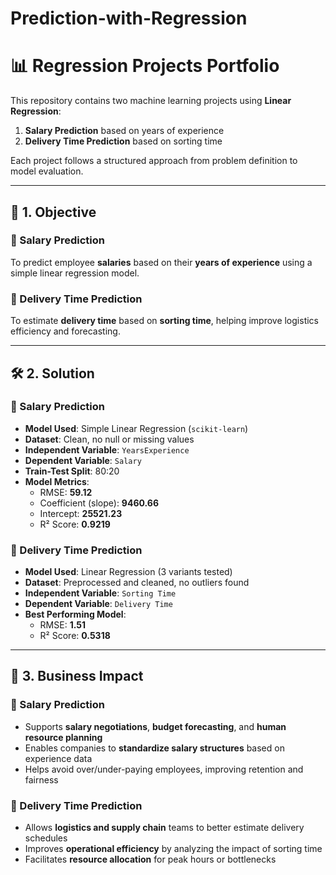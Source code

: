# Prediction-with-Regression

# 📊 Regression Projects Portfolio

This repository contains two machine learning projects using **Linear Regression**:
1. **Salary Prediction** based on years of experience
2. **Delivery Time Prediction** based on sorting time

Each project follows a structured approach from problem definition to model evaluation.

---

## 🧠 1. Objective

### 🔹 Salary Prediction
To predict employee **salaries** based on their **years of experience** using a simple linear regression model.

### 🔹 Delivery Time Prediction
To estimate **delivery time** based on **sorting time**, helping improve logistics efficiency and forecasting.

---

## 🛠️ 2. Solution

### 🔹 Salary Prediction
- **Model Used**: Simple Linear Regression (`scikit-learn`)
- **Dataset**: Clean, no null or missing values
- **Independent Variable**: `YearsExperience`
- **Dependent Variable**: `Salary`
- **Train-Test Split**: 80:20
- **Model Metrics**:
  - RMSE: **59.12**
  - Coefficient (slope): **9460.66**
  - Intercept: **25521.23**
  - R² Score: **0.9219**

### 🔹 Delivery Time Prediction
- **Model Used**: Linear Regression (3 variants tested)
- **Dataset**: Preprocessed and cleaned, no outliers found
- **Independent Variable**: `Sorting Time`
- **Dependent Variable**: `Delivery Time`
- **Best Performing Model**:
  - RMSE: **1.51**
  - R² Score: **0.5318**

---

## 💼 3. Business Impact

### 🔹 Salary Prediction
- Supports **salary negotiations**, **budget forecasting**, and **human resource planning**
- Enables companies to **standardize salary structures** based on experience data
- Helps avoid over/under-paying employees, improving retention and fairness

### 🔹 Delivery Time Prediction
- Allows **logistics and supply chain** teams to better estimate delivery schedules
- Improves **operational efficiency** by analyzing the impact of sorting time
- Facilitates **resource allocation** for peak hours or bottlenecks

